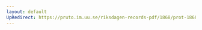 ```yaml
---
layout: default
UpRedirect: https://pruto.im.uu.se/riksdagen-records-pdf/1868/prot-1868--ak--203/prot-1868--ak--203_002.pdf
---
```

